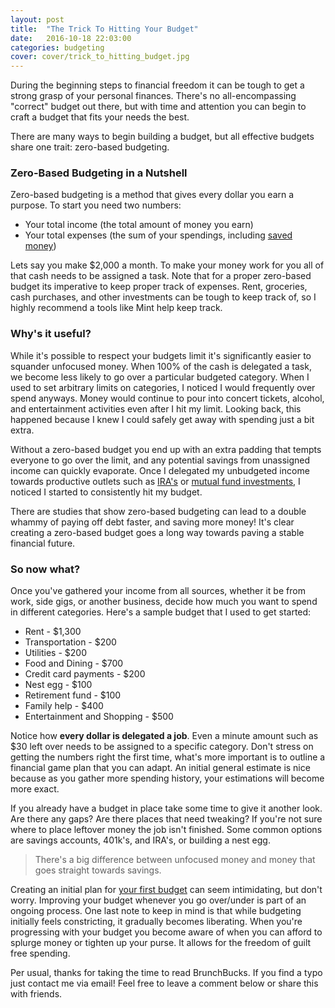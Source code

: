 ```yaml
---
layout: post
title:  "The Trick To Hitting Your Budget"
date:   2016-10-18 22:03:00
categories: budgeting
cover: cover/trick_to_hitting_budget.jpg
---
```

During the beginning steps to financial freedom it can be tough to get a strong grasp of your personal finances. There's no all-encompassing "correct" budget out there, but with time and attention you can begin to craft a budget that fits your needs the best.

There are many ways to begin building a budget, but all effective budgets share one trait: zero-based budgeting.

### Zero-Based Budgeting in a Nutshell
Zero-based budgeting is a method that gives every dollar you earn a purpose. To start you need two numbers:

* Your total income (the total amount of money you earn)
* Your total expenses (the sum of your spendings, including [saved money](http://brunchbucks.com/budget/2016/12/10/saved-money-is-spent-money.html))

Lets say you make $2,000 a month. To make your money work for you all of that cash needs to be assigned a task. Note that for a proper zero-based budget its imperative to keep proper track of expenses. Rent, groceries, cash purchases, and other investments can be tough to keep track of, so I highly recommend a tools like Mint help keep track.

### Why's it useful?
While it's possible to respect your budgets limit it's significantly easier to squander unfocused money. When 100% of the cash is delegated a task, we become less likely to go over a particular budgeted category. When I used to set arbitrary limits on categories, I noticed I would frequently over spend anyways. Money would continue to pour into concert tickets, alcohol, and entertainment activities even after I hit my limit. Looking back, this happened because I knew I could safely get away with spending just a bit extra.

Without a zero-based budget you end up with an extra padding that tempts everyone to go over the limit, and any potential savings from unassigned income can quickly evaporate. Once I delegated my unbudgeted income towards productive outlets such as [IRA's](http://brunchbucks.com/retirement/2016/12/17/roth-vs-traditional/) or [mutual fund investments](http://brunchbucks.com/investing/2016/11/01/early-investing.html), I noticed I started to consistently hit my budget. 

There are studies that show zero-based budgeting can lead to a double whammy of paying off debt faster, and saving more money! It's clear creating a zero-based budget goes a long way towards paving a stable financial future.

### So now what?
Once you've gathered your income from all sources, whether it be from work, side gigs, or another business, decide how much you want to spend in different categories. Here's a sample budget that I used to get started:

- Rent - $1,300
- Transportation - $200
- Utilities - $200
- Food and Dining - $700
- Credit card payments - $200
- Nest egg - $100
- Retirement fund - $100
- Family help - $400
- Entertainment and Shopping - $500

Notice how **every dollar is delegated a job**. Even a minute amount such as $30 left over needs to be assigned to a specific category. Don't stress on getting the numbers right the first time, what's more important is to outline a financial game plan that you can adapt. An initial general estimate is nice because as you gather more spending history, your estimations will become more exact.

If you already have a budget in place take some time to give it another look. Are there any gaps? Are there places that need tweaking? If you're not sure where to place leftover money the job isn't finished. Some common options are savings accounts, 401k's, and IRA's, or building a nest egg.
<!-- Financial flow chart reference here -->
> There's a big difference between unfocused money and money that goes straight towards savings.

Creating an initial plan for [your first budget][building-a-budget] can seem intimidating, but don't worry. Improving your budget whenever you go over/under is part of an ongoing process. One last note to keep in mind is that while budgeting initially feels constricting, it gradually becomes liberating. When you're progressing with your budget you become aware of when you can afford to splurge money or tighten up your purse. It allows for the freedom of guilt free spending.

Per usual, thanks for taking the time to read BrunchBucks. If you find a typo just contact me via email! Feel free to leave a comment below or share this with friends.

[building-a-budget]: http://brunchbucks.com/budgeting/2016/10/19/budgeting-tips.html

